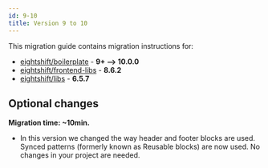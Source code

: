 ```yaml
---
id: 9-10
title: Version 9 to 10
---
```


This migration guide contains migration instructions for:

- [eightshift/boilerplate](https://github.com/uandhgroup/eightshift-boilerplate/releases/tag/10.0.0) - **9+ --> 10.0.0**
- [eightshift/frontend-libs](https://github.com/uandhgroup/eightshift-frontend-libs/releases/tag/8.6.2) - **8.6.2**
- [eightshift/libs](https://github.com/uandhgroup/eightshift-libs/releases/tag/6.5.7) - **6.5.7**

## Optional changes

**Migration time: ~10min.**

- In this version we changed the way header and footer blocks are used. Synced patterns (formerly known as Reusable blocks) are now used. No changes in your project are needed.
